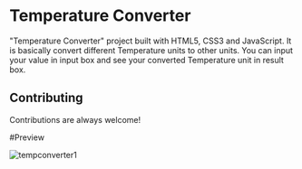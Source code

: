 # Temperature Converter

"Temperature Converter" project built with HTML5, CSS3 and JavaScript.
It is basically convert different Temperature units to other units. You can input your value in input box and see your converted Temperature unit in result box.


## Contributing

Contributions are always welcome!

#Preview


![tempconverter1](https://github.com/VinayLodhi1712/tempconverter/assets/135756009/d6fe5b5f-b096-4f08-94d3-afbac98ddb5d)
